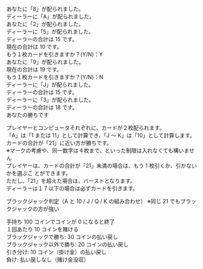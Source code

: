 あなたに「8」が配られました。  
ディーラーに「A」が配られました。  
あなたに「2」が配られました。  
ディーラーに「5」が配られました。  
ディーラーの合計は 15 です。  
現在の合計は 10 です。  
もう１枚カードを引きますか？(Y/N)：Y  
あなたに「9」が配られました。  
現在の合計は 19 です。  
もう１枚カードを引きますか？(Y/N)：N  
ディーラーに「J」が配られました。  
ディーラーの合計は 15 です。  
ディーラーに「3」が配られました。  
ディーラーの合計は 18 です。  
あなたの勝ちです  
  
プレイヤーとコンピュータそれぞれに、カードが２枚配られます。  
「A」は「1 または 11」として計算でき、「J ～ K」は「10」として計算します。  
カードの合計が「21」に近い方が勝ちです。  
※マークの考慮や、同一数字は４枚まで、といった制限は入れなくても構いません  
プレイヤーは、カードの合計が「21」未満の場合は、もう 1 枚引くか、引かないかを選ぶこ とができます。  
ただし、「21」を超えた場合は、バーストとなります。  
ディーラーは１７以下の場合は必ずカードを引きます。  

ブラックジャック判定（A と 10 / J / Q / K の組み合わせ）
※同じ 21 でもブラックジャックの方が強い  
 
手持ち 100 コインでコインが 0 になると終了  
１回あたり 10 コインを賭ける  
ブラックジャックで勝ち: 30 コインの払い戻し  
ブラックジャック以外で勝ち: 20 コインの払い戻し  
引き分け: 10 コイン（掛け金）の払い戻し  
負け: 払い戻しなし（賭け金没収）  